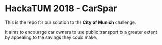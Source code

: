 # HackaTUM 2018 - CarSpar

This is the repo for our solution to the **City of Munich** challenge.

It aims to encourage car owners to use public transport to a greater extent
by appealing to the savings they could make.
